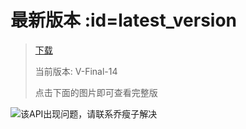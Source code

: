 # 最新版本 :id=latest_version

> [下载](https://heigeyuan-1259499253.file.myqcloud.com/Web/images/V-Final-14.jpg)
>
> 当前版本: V-Final-14
>
> 点击下面的图片即可查看完整版

![该API出现问题，请联系乔瘦子解决](https://heigeyuan-1259499253.file.myqcloud.com/Web/images/V-Final-14.webp ':size=50%')
